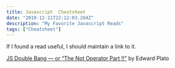 ```yaml
---
title: Javascript  Cheatsheet
date: "2019-12-11T22:12:03.284Z"
description: "My Favorite Javascript Reads"
tags: ["Cheatsheet"]
---
```


If I found a read useful, I should maintain a link to it.

[JS Double Bang — or “The Not Operator Part !!”](https://medium.com/@edplatomail/js-double-bang-or-the-not-operator-part-40e55d089bf0) by Edward Plato
